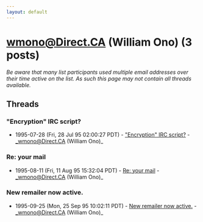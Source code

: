 ```yaml
---
layout: default
---
```


# wmono@Direct.CA (William Ono) (3 posts)

_Be aware that many list participants used multiple email addresses over their time active on the list. As such this page may not contain all threads available._

## Threads

### "Encryption" IRC script?
+ 1995-07-28 (Fri, 28 Jul 95 02:00:27 PDT) - ["Encryption" IRC script?](/archive/1995/07/95f874034ae2cb1bebd5cd0661f8ef3c0d18ea616c73bd6d9c303faba9bd9c51) - _wmono@Direct.CA (William Ono)_

### Re: your mail
+ 1995-08-11 (Fri, 11 Aug 95 15:32:04 PDT) - [Re: your mail](/archive/1995/08/5346cc72e6a70444104eab10c0effa3ef3bd76087e8d44a495e73bec703358b1) - _wmono@Direct.CA (William Ono)_

### New remailer now active.
+ 1995-09-25 (Mon, 25 Sep 95 10:02:11 PDT) - [New remailer now active.](/archive/1995/09/9f81b191ebfd7bbe57b8686b188913b6b10b975ca37a86a212796db36a801035) - _wmono@Direct.CA (William Ono)_

